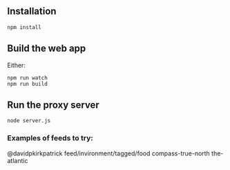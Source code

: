 ## Installation

```
npm install
```

## Build the web app

Either:

```
npm run watch
npm run build
```

## Run the proxy server

```
node server.js
```

### Examples of feeds to try:

@davidpkirkpatrick
feed/invironment/tagged/food
compass-true-north
the-atlantic
